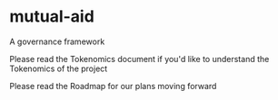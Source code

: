 # mutual-aid
A governance framework

Please read the Tokenomics document if you'd like to understand the Tokenomics of the project

Please read the Roadmap for our plans moving forward